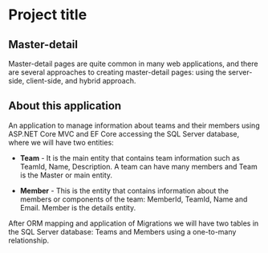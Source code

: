 # Project title

## Master-detail
Master-detail pages are quite common in many web applications, and there are several approaches to creating master-detail pages: using the server-side, client-side, and hybrid approach.

## About this application
An application to manage information about teams and their members using ASP.NET Core MVC and EF Core accessing the SQL Server database, where we will have two entities:

- **Team** - It is the main entity that contains team information such as TeamId, Name, Description. A team can have many members and Team is the Master or main entity.

- **Member** - This is the entity that contains information about the members or components of the team: MemberId, TeamId, Name and Email. Member is the details entity.

After ORM mapping and application of Migrations we will have two tables in the SQL Server database: Teams and Members using a one-to-many relationship.
